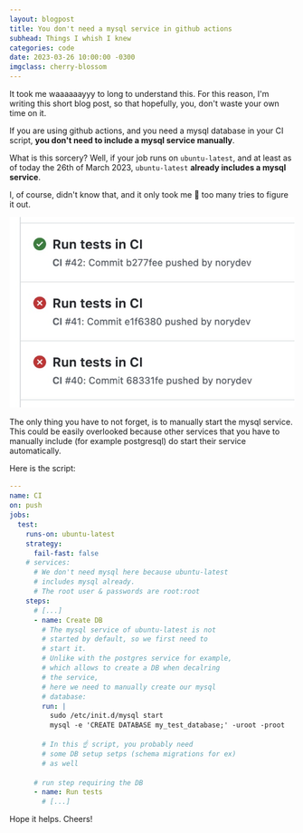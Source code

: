 ```yaml
---
layout: blogpost
title: You don't need a mysql service in github actions
subhead: Things I whish I knew
categories: code
date: 2023-03-26 10:00:00 -0300
imgclass: cherry-blossom
---
```


It took me waaaaaayyy to long to understand this. For this reason, I'm writing this short blog post, so that hopefully, you, don't waste your own time on it.

If you are using github actions, and you need a mysql database in your CI script, **you don't need to include a mysql service manually**.

What is this sorcery? Well, if your job runs on `ubuntu-latest`, and at least as of today the 26th of March 2023, `ubuntu-latest` **already includes a mysql service**.

I, of course, didn't know that, and it only took me 🤬 too many tries to figure it out.

![42 tries to setup mysql](/img/posts/many_tries.jpg)

The only thing you have to not forget, is to manually start the mysql service. This could be easily overlooked because other services that you have to manually include (for example postgresql) do start their service automatically.

Here is the script:

```yaml
---
name: CI
on: push
jobs:
  test:
    runs-on: ubuntu-latest
    strategy:
      fail-fast: false
    # services:
      # We don't need mysql here because ubuntu-latest
      # includes mysql already.
      # The root user & passwords are root:root
    steps:
      # [...]
      - name: Create DB
        # The mysql service of ubuntu-latest is not
        # started by default, so we first need to
        # start it.
        # Unlike with the postgres service for example,
        # which allows to create a DB when decalring
        # the service,
        # here we need to manually create our mysql
        # database:
        run: |
          sudo /etc/init.d/mysql start
          mysql -e 'CREATE DATABASE my_test_database;' -uroot -proot

        # In this ☝️ script, you probably need
        # some DB setup setps (schema migrations for ex)
        # as well

      # run step requiring the DB
      - name: Run tests
        # [...]
```

Hope it helps. Cheers!
